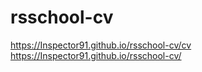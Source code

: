 # rsschool-cv
https://Inspector91.github.io/rsschool-cv/cv
https://Inspector91.github.io/rsschool-cv/
